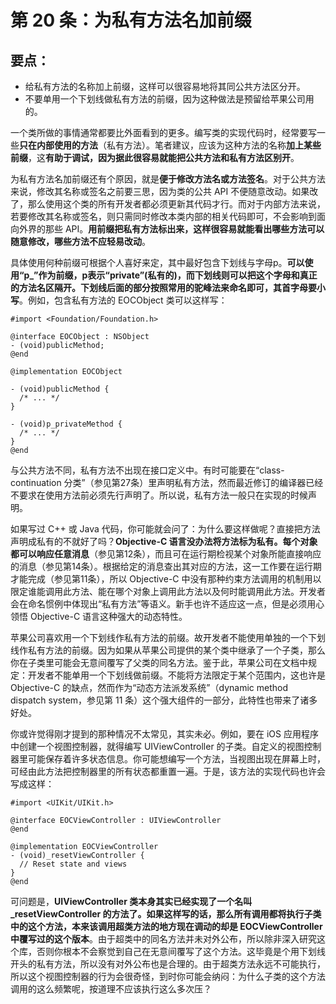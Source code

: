 # 第 20 条：为私有方法名加前缀

## 要点：

* 给私有方法的名称加上前缀，这样可以很容易地将其同公共方法区分开。
* 不要单用一个下划线做私有方法的前缀，因为这种做法是预留给苹果公司用的。

一个类所做的事情通常都要比外面看到的更多。编写类的实现代码时，经常要写一些**只在内部使用的方法**（私有方法）。笔者建议，应该为这种方法的名称**加上某些前缀**，这**有助于调试，因为据此很容易就能把公共方法和私有方法区别开**。

为私有方法名加前缀还有个原因，就是**便于修改方法名或方法签名**。对于公共方法来说，修改其名称或签名之前要三思，因为类的公共 API 不便随意改动。如果改了，那么使用这个类的所有开发者都必须更新其代码才行。而对于内部方法来说，若要修改其名称或签名，则只需同时修改本类内部的相关代码即可，不会影响到面向外界的那些 API。**用前缀把私有方法标出来，这样很容易就能看出哪些方法可以随意修改，哪些方法不应轻易改动**。

具体使用何种前缀可根据个人喜好来定，其中最好包含下划线与字母p。**可以使用“p_”作为前缀，p表示“private”(私有的)，而下划线则可以把这个字母和真正的方法名区隔开。下划线后面的部分按照常用的驼峰法来命名即可，其首字母要小写**。例如，包含私有方法的 EOCObject 类可以这样写：

```
#import <Foundation/Foundation.h>

@interface EOCObject : NSObject
- (void)publicMethod;
@end

@implementation EOCObject

- (void)publicMethod {
  /* ... */
}

- (void)p_privateMethod {
  /* ... */
}
@end
```

与公共方法不同，私有方法不出现在接口定义中。有时可能要在“class-continuation 分类”（参见第27条）里声明私有方法，然而最近修订的编译器已经不要求在使用方法前必须先行声明了。所以说，私有方法一般只在实现的时候声明。

如果写过 C++ 或 Java 代码，你可能就会问了：为什么要这样做呢？直接把方法声明成私有的不就好了吗？**Objective-C 语言没办法将方法标为私有。每个对象都可以响应任意消息**（参见第12条），而且可在运行期检视某个对象所能直接响应的消息（参见第14条）。根据给定的消息查出其对应的方法，这一工作要在运行期才能完成（参见第11条），所以 Objective-C 中没有那种约束方法调用的机制用以限定谁能调用此方法、能在哪个对象上调用此方法以及何时能调用此方法。开发者会在命名惯例中体现出“私有方法”等语义。新手也许不适应这一点，但是必须用心领悟 Objective-C 语言这种强大的动态特性。

苹果公司喜欢用一个下划线作私有方法的前缀。故开发者不能使用单独的一个下划线作私有方法的前缀。因为如果从苹果公司提供的某个类中继承了一个子类，那么你在子类里可能会无意间覆写了父类的同名方法。鉴于此，苹果公司在文档中规定：开发者不能单用一个下划线做前缀。不能将方法限定于某个范围内，这也许是 Objective-C 的缺点，然而作为“动态方法派发系统”（dynamic method dispatch system，参见第 11 条）这个强大组件的一部分，此特性也带来了诸多好处。

你或许觉得刚才提到的那种情况不太常见，其实未必。例如，要在 iOS 应用程序中创建一个视图控制器，就得编写 UIViewController 的子类。自定义的视图控制器里可能保存着许多状态信息。你可能想编写一个方法，当视图出现在屏幕上时，可经由此方法把控制器里的所有状态都重置一遍。于是，该方法的实现代码也许会写成这样：

```
#import <UIKit/UIKit.h>

@interface EOCViewController : UIViewController
@end

@implementation EOCViewController
- (void)_resetViewController {
  // Reset state and views
}
@end
```

可问题是，**UIViewController 类本身其实已经实现了一个名叫_resetViewController 的方法了。如果这样写的话，那么所有调用都将执行子类中的这个方法，本来该调用超类方法的地方现在调动的却是 EOCViewController 中覆写过的这个版本**。由于超类中的同名方法并未对外公布，所以除非深入研究这个库，否则你根本不会察觉到自己在无意间覆写了这个方法。这毕竟是个用下划线开头的私有方法，所以没有对外公布也是合理的。由于超类方法永远不可能执行，所以这个视图控制器的行为会很奇怪，到时你可能会纳闷：为什么子类的这个方法调用的这么频繁呢，按道理不应该执行这么多次压？










